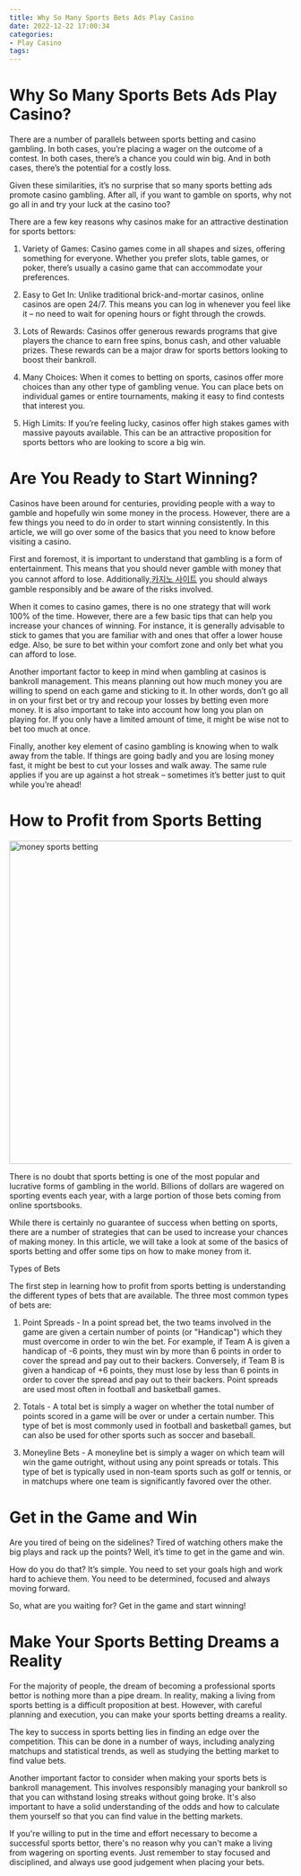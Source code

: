 ```yaml
---
title: Why So Many Sports Bets Ads Play Casino
date: 2022-12-22 17:00:34
categories:
- Play Casino
tags:
---
```



#  Why So Many Sports Bets Ads Play Casino?

There are a number of parallels between sports betting and casino gambling. In both cases, you’re placing a wager on the outcome of a contest. In both cases, there’s a chance you could win big. And in both cases, there’s the potential for a costly loss.

Given these similarities, it’s no surprise that so many sports betting ads promote casino gambling. After all, if you want to gamble on sports, why not go all in and try your luck at the casino too?

There are a few key reasons why casinos make for an attractive destination for sports bettors:

1. Variety of Games: Casino games come in all shapes and sizes, offering something for everyone. Whether you prefer slots, table games, or poker, there’s usually a casino game that can accommodate your preferences.

2. Easy to Get In: Unlike traditional brick-and-mortar casinos, online casinos are open 24/7. This means you can log in whenever you feel like it – no need to wait for opening hours or fight through the crowds.

3. Lots of Rewards: Casinos offer generous rewards programs that give players the chance to earn free spins, bonus cash, and other valuable prizes. These rewards can be a major draw for sports bettors looking to boost their bankroll.

4. Many Choices: When it comes to betting on sports, casinos offer more choices than any other type of gambling venue. You can place bets on individual games or entire tournaments, making it easy to find contests that interest you.

5. High Limits: If you’re feeling lucky, casinos offer high stakes games with massive payouts available. This can be an attractive proposition for sports bettors who are looking to score a big win.

#  Are You Ready to Start Winning?

Casinos have been around for centuries, providing people with a way to gamble and hopefully win some money in the process. However, there are a few things you need to do in order to start winning consistently. In this article, we will go over some of the basics that you need to know before visiting a casino.

First and foremost, it is important to understand that gambling is a form of entertainment. This means that you should never gamble with money that you cannot afford to lose. Additionally,[카지노 사이트](https://choegocasino.com/) you should always gamble responsibly and be aware of the risks involved.

When it comes to casino games, there is no one strategy that will work 100% of the time. However, there are a few basic tips that can help you increase your chances of winning. For instance, it is generally advisable to stick to games that you are familiar with and ones that offer a lower house edge. Also, be sure to bet within your comfort zone and only bet what you can afford to lose.

Another important factor to keep in mind when gambling at casinos is bankroll management. This means planning out how much money you are willing to spend on each game and sticking to it. In other words, don’t go all in on your first bet or try and recoup your losses by betting even more money. It is also important to take into account how long you plan on playing for. If you only have a limited amount of time, it might be wise not to bet too much at once.

Finally, another key element of casino gambling is knowing when to walk away from the table. If things are going badly and you are losing money fast, it might be best to cut your losses and walk away. The same rule applies if you are up against a hot streak – sometimes it’s better just to quit while you’re ahead!

#  How to Profit from Sports Betting

<img class="wp-image-3847 aligncenter" src="https://www.probetting insiders.com/wp-content/uploads/2017/05/money-sports-betting.jpg" alt="money sports betting" width="1024" height="576">

There is no doubt that sports betting is one of the most popular and lucrative forms of gambling in the world. Billions of dollars are wagered on sporting events each year, with a large portion of those bets coming from online sportsbooks.

While there is certainly no guarantee of success when betting on sports, there are a number of strategies that can be used to increase your chances of making money. In this article, we will take a look at some of the basics of sports betting and offer some tips on how to make money from it.

Types of Bets

The first step in learning how to profit from sports betting is understanding the different types of bets that are available. The three most common types of bets are:

1) Point Spreads - In a point spread bet, the two teams involved in the game are given a certain number of points (or "Handicap") which they must overcome in order to win the bet. For example, if Team A is given a handicap of -6 points, they must win by more than 6 points in order to cover the spread and pay out to their backers. Conversely, if Team B is given a handicap of +6 points, they must lose by less than 6 points in order to cover the spread and pay out to their backers. Point spreads are used most often in football and basketball games.

2) Totals - A total bet is simply a wager on whether the total number of points scored in a game will be over or under a certain number. This type of bet is most commonly used in football and basketball games, but can also be used for other sports such as soccer and baseball.

3) Moneyline Bets - A moneyline bet is simply a wager on which team will win the game outright, without using any point spreads or totals. This type of bet is typically used in non-team sports such as golf or tennis, or in matchups where one team is significantly favored over the other.

#  Get in the Game and Win

Are you tired of being on the sidelines? Tired of watching others make the big plays and rack up the points? Well, it’s time to get in the game and win.

How do you do that? It’s simple. You need to set your goals high and work hard to achieve them. You need to be determined, focused and always moving forward.

So, what are you waiting for? Get in the game and start winning!

#  Make Your Sports Betting Dreams a Reality

For the majority of people, the dream of becoming a professional sports bettor is nothing more than a pipe dream. In reality, making a living from sports betting is a difficult proposition at best. However, with careful planning and execution, you can make your sports betting dreams a reality.

The key to success in sports betting lies in finding an edge over the competition. This can be done in a number of ways, including analyzing matchups and statistical trends, as well as studying the betting market to find value bets.

Another important factor to consider when making your sports bets is bankroll management. This involves responsibly managing your bankroll so that you can withstand losing streaks without going broke. It's also important to have a solid understanding of the odds and how to calculate them yourself so that you can find value in the betting markets.

If you're willing to put in the time and effort necessary to become a successful sports bettor, there's no reason why you can't make a living from wagering on sporting events. Just remember to stay focused and disciplined, and always use good judgement when placing your bets.